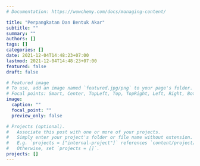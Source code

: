 ```yaml
---
# Documentation: https://wowchemy.com/docs/managing-content/

title: "Perpangkatan Dan Bentuk Akar"
subtitle: ""
summary: ""
authors: []
tags: []
categories: []
date: 2021-12-04T14:48:23+07:00
lastmod: 2021-12-04T14:48:23+07:00
featured: false
draft: false

# Featured image
# To use, add an image named `featured.jpg/png` to your page's folder.
# Focal points: Smart, Center, TopLeft, Top, TopRight, Left, Right, BottomLeft, Bottom, BottomRight.
image:
  caption: ""
  focal_point: ""
  preview_only: false

# Projects (optional).
#   Associate this post with one or more of your projects.
#   Simply enter your project's folder or file name without extension.
#   E.g. `projects = ["internal-project"]` references `content/project/deep-learning/index.md`.
#   Otherwise, set `projects = []`.
projects: []
---
```

